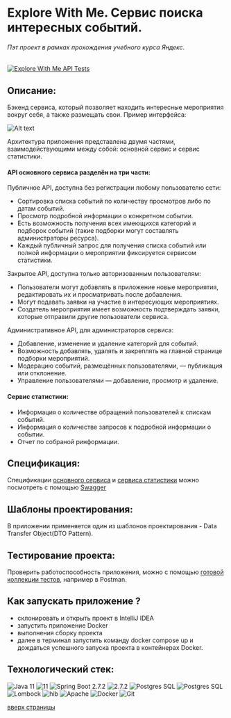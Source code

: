 # Explore With Me. Cервис поиска интересных событий.
###### Пэт проект в рамках прохождения учебного курса Яндекс.
[![Explore With Me API Tests](https://github.com/Gidrosliv/java-explore-with-me/actions/workflows/api-tests.yml/badge.svg)](https://github.com/Gidrosliv/java-explore-with-me/actions/workflows/api-tests.yml)






## Описание:

Бэкенд сервиса, который позволяет находить интересные мероприятия вокруг себя, а также размещать свои. Пример интерфейса:

![Alt text](https://github.com/devShurakov/java-Explore-With-Me/blob/main/WebInterfaceExample.png)

Архитектура приложения представлена двумя частями, взаимодействующими между собой: основной сервис и сервис статистики. 

#### API основного сервиса разделён на три части:

Публичное API, доступна без регистрации любому пользователю сети:
* Сортировка списка событий по количеству просмотров либо по датам событий.
* Просмотр подробной информации о конкретном событии.
* Есть возможность получения всех имеющихся категорий и подборок событий (такие подборки могут составлять администраторы ресурса).
* Каждый публичный запрос для получения списка событий или полной информации о мероприятии фиксируется сервисом статистики.

Закрытое API, доступна только авторизованным пользователям:
* Пользователи могут добавлять в приложение новые мероприятия, редактировать их и просматривать после добавления.
* Могут подавать заявки на участие в интересующих мероприятиях.
* Создатель мероприятия имеет возможность подтверждать заявки, которые отправили другие пользователи сервиса.

Административное API, для администраторов сервиса:
* Добавление, изменение и удаление категорий для событий.
* Возможность добавлять, удалять и закреплять на главной странице подборки мероприятий.
* Модерацию событий, размещённых пользователями, — публикация или отклонение.
* Управление пользователями — добавление, просмотр и удаление.

#### Сервис статистики:
* Информация о количестве обращений пользователей к спискам событий. 
* Информация о количестве запросов к подробной информации о событии. 
* Отчет по собраной ринформации.

## Спецификация:

Спецификации [основного сервиса](https://github.com/devShurakov/java-Explore-With-Me/blob/main/ewm-main-service-spec.json) и [сервиса статистики](https://github.com/devShurakov/java-Explore-With-Me/blob/main/ewm-stats-service-spec.json) можно посмотреть с помощью [Swagger](https://editor-next.swagger.io) 

## Шаблоны проектирования:

В приложении применяется один из шаблонов проектирования -  Data Transfer Object(DTO Pattern).

## Тестирование проекта:

Проверить работоспособность приложения, можно с помощью [готовой коллекции тестов](https://github.com/devShurakov/java-Explore-With-Me/tree/main/postman), например в Postman.

## Как запускать приложение ?

* склонировать и открыть проект в IntelliJ IDEA 
* запустить приложение Docker
* выполнения сборку проекта
* далее в терминал запустить команду docker compose up и дождаться успешного запуска проекта в контейнерах Docker.

##  Технологический стек:
![Java 11](https://img.shields.io/badge/-Java-green) ![11](https://img.shields.io/badge/-11-orange) ![Spring Boot 2.7.2 ](https://img.shields.io/badge/-Spring%20Boot-blue) ![2.7.2 ](https://img.shields.io/badge/-2.7.2-orange) ![Postgres SQL](https://img.shields.io/badge/-Postgres%20SQL-brightgreen) ![Postgres SQL](https://img.shields.io/badge/-11--alpine%20-orange) ![Lombock](https://img.shields.io/badge/-Lombok%201.18.24-lightgrey) ![hib](https://img.shields.io/badge/-Hibernate%205.6.10%20-green) ![Apache](https://img.shields.io/badge/-Apache%20Maven%204.0.0-blue) ![Docker](https://badgen.net/badge/icon/docker?icon=docker&label) ![Git](https://badgen.net/badge/icon/github?icon=github&label)     

<a href="#" onClick="scroll(0,0); return false" title="наверх">вверх страницы</a>
